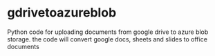 # gdrivetoazureblob
Python code for uploading documents from google drive to azure blob storage. the code will convert google docs, sheets and slides to office documents
